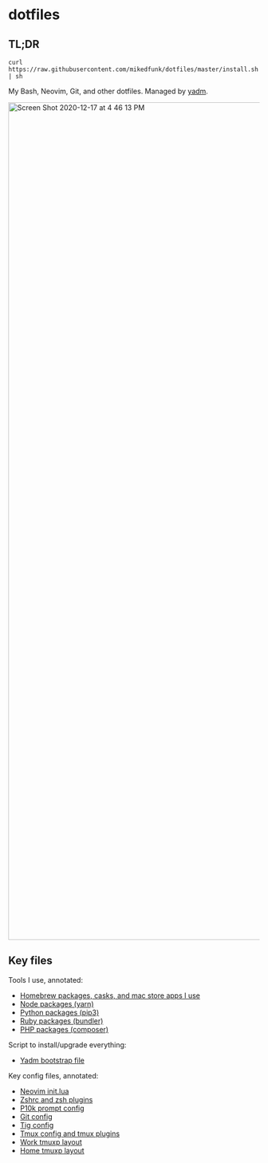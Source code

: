 # dotfiles

## TL;DR

```
curl https://raw.githubusercontent.com/mikedfunk/dotfiles/master/install.sh | sh
```

My Bash, Neovim, Git, and other dotfiles. Managed by [yadm](https://thelocehiliosan.github.io/yadm/docs).

<img width="1680" alt="Screen Shot 2020-12-17 at 4 46 13 PM" src="https://user-images.githubusercontent.com/661038/102560650-9769fb80-4087-11eb-8c31-5aeec188d545.png">

## Key files

Tools I use, annotated:

* [Homebrew packages, casks, and mac store apps I use](.Brewfile)
* [Node packages (yarn)](.config/yarn/global/package.json)
* [Python packages (pip3)](requirements.txt)
* [Ruby packages (bundler)](Gemfile)
* [PHP packages (composer)](.composer/composer.json)

Script to install/upgrade everything:

* [Yadm bootstrap file](.config/yadm/bootstrap)

Key config files, annotated:

* [Neovim init.lua](.config/nvim/init.lua)
* [Zshrc and zsh plugins](.zshrc)
* [P10k prompt config](.p10k.zsh)
* [Git config](.gitconfig)
* [Tig config](.tigrc)
* [Tmux config and tmux plugins](.tmux.conf)
* [Work tmuxp layout](.tmuxp/work.yml)
* [Home tmuxp layout](.tmuxp/home.yml)
